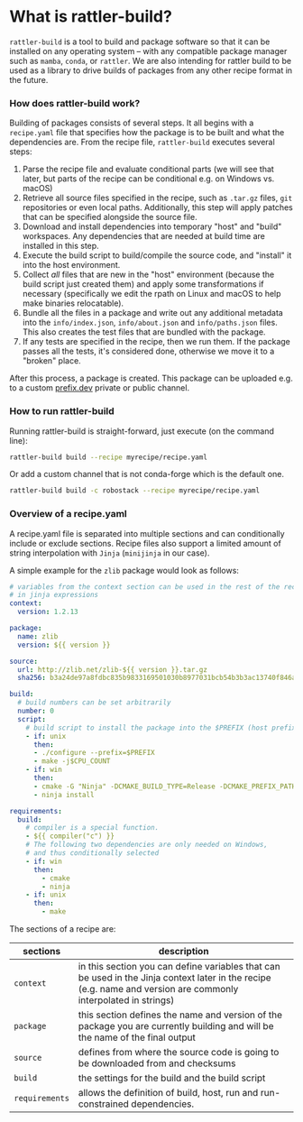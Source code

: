 # What is rattler-build?

`rattler-build` is a tool to build and package software so that it can be
installed on any operating system – with any compatible package manager such as
`mamba`, `conda`, or `rattler`. We are also intending for rattler build to be
used as a library to drive builds of packages from any other recipe format in
the future.

### How does rattler-build work?

Building of packages consists of several steps. It all begins with a
`recipe.yaml` file that specifies how the package is to be built and what the
dependencies are. From the recipe file, `rattler-build` executes several steps:

1. Parse the recipe file and evaluate conditional parts (we will see that later,
   but parts of the recipe can be conditional e.g. on Windows vs. macOS)
2. Retrieve all source files specified in the recipe, such as `.tar.gz` files,
   `git` repositories or even local paths. Additionally, this step will apply
   patches that can be specified alongside the source file.
3. Download and install dependencies into temporary "host" and "build"
   workspaces. Any dependencies that are needed at build time are installed in
   this step.
4. Execute the build script to build/compile the source code, and "install" it
   into the host environment.
5. Collect _all_ files that are new in the "host" environment (because the build
   script just created them) and apply some transformations if necessary
   (specifically we edit the rpath on Linux and macOS to help make binaries
   relocatable).
6. Bundle all the files in a package and write out any additional metadata into
   the `info/index.json`, `info/about.json` and `info/paths.json` files. This
   also creates the test files that are bundled with the package.
7. If any tests are specified in the recipe, then we run them. If the package
   passes all the tests, it's considered done, otherwise we move it to a
   "broken" place.

After this process, a package is created. This package can be uploaded e.g. to a
custom [prefix.dev](https://prefix.dev) private or public channel.

### How to run rattler-build

Running rattler-build is straight-forward, just execute (on the command line):

```sh
rattler-build build --recipe myrecipe/recipe.yaml
```

Or add a custom channel that is not conda-forge which is the default one.

```sh
rattler-build build -c robostack --recipe myrecipe/recipe.yaml
```

### Overview of a recipe.yaml

A recipe.yaml file is separated into multiple sections and can conditionally
include or exclude sections. Recipe files also support a limited amount of
string interpolation with `Jinja` (`minijinja` in our case).

A simple example for the `zlib` package would look as follows:

```yaml title="recipe.yaml"
# variables from the context section can be used in the rest of the recipe
# in jinja expressions
context:
  version: 1.2.13

package:
  name: zlib
  version: ${{ version }}

source:
  url: http://zlib.net/zlib-${{ version }}.tar.gz
  sha256: b3a24de97a8fdbc835b9833169501030b8977031bcb54b3b3ac13740f846ab30

build:
  # build numbers can be set arbitrarily
  number: 0
  script:
    # build script to install the package into the $PREFIX (host prefix)
    - if: unix
      then:
      - ./configure --prefix=$PREFIX
      - make -j$CPU_COUNT
    - if: win
      then:
      - cmake -G "Ninja" -DCMAKE_BUILD_TYPE=Release -DCMAKE_PREFIX_PATH=%LIBRARY_PREFIX%
      - ninja install

requirements:
  build:
    # compiler is a special function.
    - ${{ compiler("c") }}
    # The following two dependencies are only needed on Windows,
    # and thus conditionally selected
    - if: win
      then:
        - cmake
        - ninja
    - if: unix
      then:
        - make
```

The sections of a recipe are:

| sections       | description                                                                                                                                                     |
| -------------- | --------------------------------------------------------------------------------------------------------------------------------------------------------------- |
| `context`      | in this section you can define variables that can be used in the Jinja context later in the recipe (e.g. name and version are commonly interpolated in strings) |
| `package`      | this section defines the name and version of the package you are currently building and will be the name of the final output                                    |
| `source`       | defines from where the source code is going to be downloaded from and checksums                                                                                 |
| `build`        | the settings for the build and the build script                                                                                                                 |
| `requirements` | allows the definition of build, host, run and run-constrained dependencies.                                                                                     |
